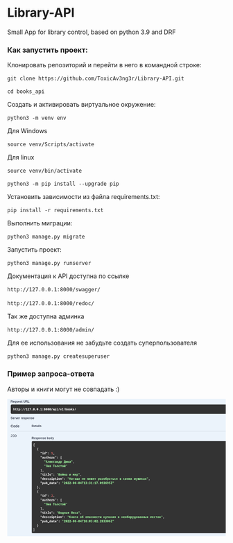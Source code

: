 # Library-API
Small App for library control, based on python 3.9 and DRF

### Как запустить проект:

Клонировать репозиторий и перейти в него в командной строке:

```
git clone https://github.com/ToxicAv3ng3r/Library-API.git
```

```
cd books_api
```

Cоздать и активировать виртуальное окружение:

```
python3 -m venv env
```

Для Windows

```
source venv/Scripts/activate
```

Для linux

```
source venv/bin/activate
```


```
python3 -m pip install --upgrade pip
```

Установить зависимости из файла requirements.txt:

```
pip install -r requirements.txt
```

Выполнить миграции:

```
python3 manage.py migrate
```

Запустить проект:

```
python3 manage.py runserver
```
Документация к API доступна по ссылке

```
http://127.0.0.1:8000/swagger/

http://127.0.0.1:8000/redoc/
```

Так же доступна админка

```
http://127.0.0.1:8000/admin/
```

Для ее использования не забудьте создать суперпользователя

```
python3 manage.py createsuperuser
```
### Пример запроса-ответа

Авторы и книги могут не совпадать :)

![img.png](img.png)